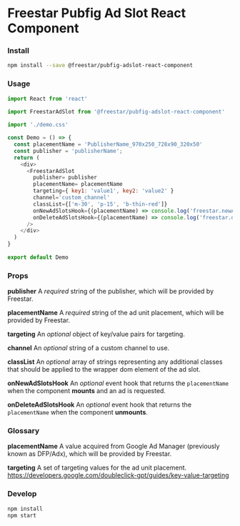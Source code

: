 # Freestar Pubfig Ad Slot React Component

### Install

```sh
npm install --save @freestar/pubfig-adslot-react-component
```

### Usage

```js
import React from 'react'
 
import FreestarAdSlot from '@freestar/pubfig-adslot-react-component'

import './demo.css'

const Demo = () => {
  const placementName = 'PublisherName_970x250_728x90_320x50'
  const publisher = 'publisherName';
  return (
    <div>
      <FreestarAdSlot
        publisher= publisher
        placementName= placementName
        targeting={ key1: 'value1', key2: 'value2' }
        channel='custom_channel'
        classList={['m-30', 'p-15', 'b-thin-red']}
        onNewAdSlotsHook={(placementName) => console.log('freestar.newAdSlots() was called', {placementName})}
        onDeleteAdSlotsHook={(placementName) => console.log('freestar.deleteAdSlots() was called', {placementName})}
      />
    </div>
  )
}
 
export default Demo
```

### Props

**publisher**
A *required* string of the publisher, which will be provided by Freestar.

**placementName**
A *required* string of the ad unit placement, which will be provided by Freestar.

**targeting**
An *optional* object of key/value pairs for targeting.

**channel**
An *optional* string of a custom channel to use.

**classList**
An *optional* array of strings representing any additional classes that should be applied to the wrapper dom element of the ad slot.

**onNewAdSlotsHook**
An *optional* event hook that returns the `placementName` when the component **mounts** and an ad is requested.

**onDeleteAdSlotsHook**
An *optional* event hook that returns the `placementName` when the component **unmounts**.

### Glossary

**placementName**
A value acquired from Google Ad Manager (previously known as DFP/Adx), which will be provided by Freestar.

**targeting**
A set of targeting values for the ad unit placement. https://developers.google.com/doubleclick-gpt/guides/key-value-targeting

### Develop

```sh
npm install
npm start
```

